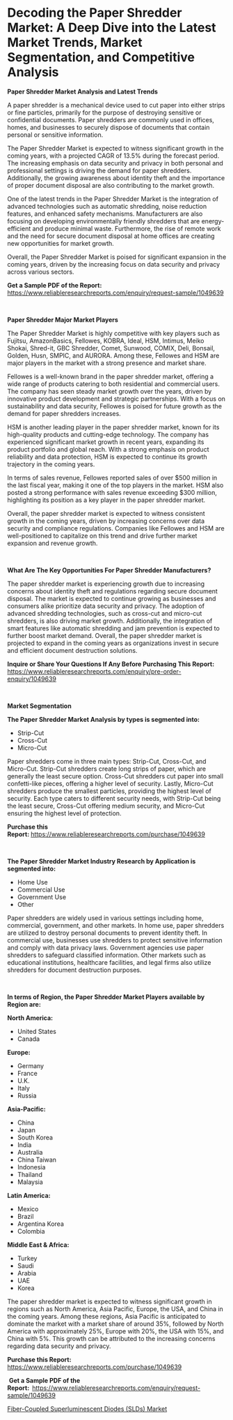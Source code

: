<p><h1>Decoding the Paper Shredder Market: A Deep Dive into the Latest Market Trends, Market Segmentation, and Competitive Analysis</h1></p><p><strong>Paper Shredder Market Analysis and Latest Trends</strong></p>
<p><p>A paper shredder is a mechanical device used to cut paper into either strips or fine particles, primarily for the purpose of destroying sensitive or confidential documents. Paper shredders are commonly used in offices, homes, and businesses to securely dispose of documents that contain personal or sensitive information.</p><p>The Paper Shredder Market is expected to witness significant growth in the coming years, with a projected CAGR of 13.5% during the forecast period. The increasing emphasis on data security and privacy in both personal and professional settings is driving the demand for paper shredders. Additionally, the growing awareness about identity theft and the importance of proper document disposal are also contributing to the market growth.</p><p>One of the latest trends in the Paper Shredder Market is the integration of advanced technologies such as automatic shredding, noise reduction features, and enhanced safety mechanisms. Manufacturers are also focusing on developing environmentally friendly shredders that are energy-efficient and produce minimal waste. Furthermore, the rise of remote work and the need for secure document disposal at home offices are creating new opportunities for market growth.</p><p>Overall, the Paper Shredder Market is poised for significant expansion in the coming years, driven by the increasing focus on data security and privacy across various sectors.</p></p>
<p><strong>Get a Sample PDF of the Report:&nbsp;</strong> <a href="https://www.reliableresearchreports.com/enquiry/request-sample/1049639">https://www.reliableresearchreports.com/enquiry/request-sample/1049639</a></p>
<p>&nbsp;</p>
<p><strong>Paper Shredder Major Market Players</strong></p>
<p><p>The Paper Shredder Market is highly competitive with key players such as Fujitsu, AmazonBasics, Fellowes, KOBRA, Ideal, HSM, Intimus, Meiko Shokai, Shred-it, GBC Shredder, Comet, Sunwood, COMIX, Deli, Bonsail, Golden, Husn, SMPIC, and AURORA. Among these, Fellowes and HSM are major players in the market with a strong presence and market share.</p><p>Fellowes is a well-known brand in the paper shredder market, offering a wide range of products catering to both residential and commercial users. The company has seen steady market growth over the years, driven by innovative product development and strategic partnerships. With a focus on sustainability and data security, Fellowes is poised for future growth as the demand for paper shredders increases.</p><p>HSM is another leading player in the paper shredder market, known for its high-quality products and cutting-edge technology. The company has experienced significant market growth in recent years, expanding its product portfolio and global reach. With a strong emphasis on product reliability and data protection, HSM is expected to continue its growth trajectory in the coming years.</p><p>In terms of sales revenue, Fellowes reported sales of over $500 million in the last fiscal year, making it one of the top players in the market. HSM also posted a strong performance with sales revenue exceeding $300 million, highlighting its position as a key player in the paper shredder market.</p><p>Overall, the paper shredder market is expected to witness consistent growth in the coming years, driven by increasing concerns over data security and compliance regulations. Companies like Fellowes and HSM are well-positioned to capitalize on this trend and drive further market expansion and revenue growth.</p></p>
<p>&nbsp;</p>
<p><strong>What Are The Key Opportunities For Paper Shredder Manufacturers?</strong></p>
<p><p>The paper shredder market is experiencing growth due to increasing concerns about identity theft and regulations regarding secure document disposal. The market is expected to continue growing as businesses and consumers alike prioritize data security and privacy. The adoption of advanced shredding technologies, such as cross-cut and micro-cut shredders, is also driving market growth. Additionally, the integration of smart features like automatic shredding and jam prevention is expected to further boost market demand. Overall, the paper shredder market is projected to expand in the coming years as organizations invest in secure and efficient document destruction solutions.</p></p>
<p><strong>Inquire or Share Your Questions If Any Before Purchasing This Report:</strong> <a href="https://www.reliableresearchreports.com/enquiry/pre-order-enquiry/1049639">https://www.reliableresearchreports.com/enquiry/pre-order-enquiry/1049639</a></p>
<p>&nbsp;</p>
<p><strong>Market Segmentation</strong></p>
<p><strong>The Paper Shredder Market Analysis by types is segmented into:</strong></p>
<p><ul><li>Strip-Cut</li><li>Cross-Cut</li><li>Micro-Cut</li></ul></p>
<p><p>Paper shredders come in three main types: Strip-Cut, Cross-Cut, and Micro-Cut. Strip-Cut shredders create long strips of paper, which are generally the least secure option. Cross-Cut shredders cut paper into small confetti-like pieces, offering a higher level of security. Lastly, Micro-Cut shredders produce the smallest particles, providing the highest level of security. Each type caters to different security needs, with Strip-Cut being the least secure, Cross-Cut offering medium security, and Micro-Cut ensuring the highest level of protection.</p></p>
<p><strong>Purchase this Report:&nbsp;</strong><a href="https://www.reliableresearchreports.com/purchase/1049639">https://www.reliableresearchreports.com/purchase/1049639</a></p>
<p>&nbsp;</p>
<p><strong>The Paper Shredder Market Industry Research by Application is segmented into:</strong></p>
<p><ul><li>Home Use</li><li>Commercial Use</li><li>Government Use</li><li>Other</li></ul></p>
<p><p>Paper shredders are widely used in various settings including home, commercial, government, and other markets. In home use, paper shredders are utilized to destroy personal documents to prevent identity theft. In commercial use, businesses use shredders to protect sensitive information and comply with data privacy laws. Government agencies use paper shredders to safeguard classified information. Other markets such as educational institutions, healthcare facilities, and legal firms also utilize shredders for document destruction purposes.</p></p>
<p>&nbsp;</p>
<p><strong>In terms of Region, the Paper Shredder Market Players available by Region are:</strong></p>
<p>
    <p> <strong> North America: </strong>
        <ul>
            <li>United States</li>
            <li>Canada</li>
        </ul>
        </p> 
    <p> <strong> Europe: </strong>
        <ul>
            <li>Germany</li>
            <li>France</li>
            <li>U.K.</li>
            <li>Italy</li>
            <li>Russia</li>
        </ul>
        </p> 
    <p> <strong> Asia-Pacific: </strong>
        <ul>
            <li>China</li>
            <li>Japan</li>
            <li>South Korea</li>
            <li>India</li>
            <li>Australia</li>
            <li>China Taiwan</li>
            <li>Indonesia</li>
            <li>Thailand</li>
            <li>Malaysia</li>
        </ul>
        </p> 
    <p> <strong> Latin America: </strong>
        <ul>
            <li>Mexico</li>
            <li>Brazil</li>
            <li>Argentina Korea</li>
            <li>Colombia</li>
        </ul>
        </p> 
    <p> <strong> Middle East & Africa: </strong>
        <ul>
            <li>Turkey</li>
            <li>Saudi</li>
            <li>Arabia</li>
            <li>UAE</li>
            <li>Korea</li>
        </ul>
    </p>
    </p>
<p><p>The paper shredder market is expected to witness significant growth in regions such as North America, Asia Pacific, Europe, the USA, and China in the coming years. Among these regions, Asia Pacific is anticipated to dominate the market with a market share of around 35%, followed by North America with approximately 25%, Europe with 20%, the USA with 15%, and China with 5%. This growth can be attributed to the increasing concerns regarding data security and privacy.</p></p>
<p><strong>Purchase this Report: </strong><a href="https://www.reliableresearchreports.com/purchase/1049639">https://www.reliableresearchreports.com/purchase/1049639</a></p>
<p>&nbsp;<strong>Get a Sample PDF of the Report:&nbsp;&nbsp;</strong><a href="https://www.reliableresearchreports.com/enquiry/request-sample/1049639">https://www.reliableresearchreports.com/enquiry/request-sample/1049639</a></p>
<p><strong></strong></p>
<p><p><a href="https://github.com/Krish2023na/Market-Research-Report-List-3/blob/main/fiber-coupled-superluminescent-diodes-slds-market.md">Fiber-Coupled Superluminescent Diodes (SLDs) Market</a></p></p>